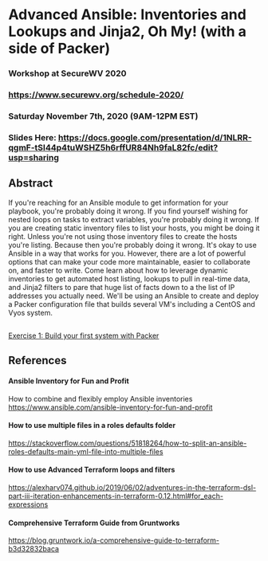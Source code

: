 # Advanced Ansible: Inventories and Lookups and Jinja2, Oh My! (with a side of Packer)
### Workshop at SecureWV 2020
### https://www.securewv.org/schedule-2020/
### Saturday November 7th, 2020 (9AM-12PM EST)

### Slides Here: https://docs.google.com/presentation/d/1NLRR-qgmF-tSI44p4tuWSHZ5h6rffUR84Nh9faL82fc/edit?usp=sharing

## Abstract
If you're reaching for an Ansible module to get information for your playbook, you're probably doing it wrong. If you find yourself wishing for nested loops on tasks to extract variables, you're probably doing it wrong. If you are creating static inventory files to list your hosts, you might be doing it right. Unless you're not using those inventory files to create the hosts you're listing. Because then you're probably doing it wrong.  It's okay to use Ansible in a way that works for you. However, there are a lot of powerful options that can make your code more maintainable, easier to collaborate on, and faster to write. Come learn about how to leverage dynamic inventories to get automated host listing, lookups to pull in real-time data, and Jinja2 filters to pare that huge list of facts down to a the list of IP addresses you actually need. We'll be using an Ansible to create and deploy a Packer configuration file that builds several VM's including a CentOS and Vyos system.

##
[Exercise 1: Build your first system with Packer](1_first_system)


## References
#### Ansible Inventory for Fun and Profit
How to combine and flexibly employ Ansible inventories
https://www.ansible.com/ansible-inventory-for-fun-and-profit



#### How to use multiple files in a roles defaults folder
https://stackoverflow.com/questions/51818264/how-to-split-an-ansible-roles-defaults-main-yml-file-into-multiple-files

#### How to use Advanced Terraform loops and filters
https://alexharv074.github.io/2019/06/02/adventures-in-the-terraform-dsl-part-iii-iteration-enhancements-in-terraform-0.12.html#for_each-expressions

#### Comprehensive Terraform Guide from Gruntworks
https://blog.gruntwork.io/a-comprehensive-guide-to-terraform-b3d32832baca
